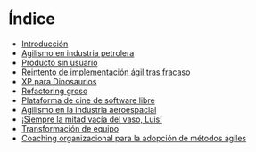 Índice
===

* [Introducción](00-introduccion.md)
* [Agilismo en industria petrolera](01-caso_petrolera.md)
* [Producto sin usuario](02-producto_sin_usuarios.md)
* [Reintento de implementación ágil tras fracaso](03-reintento.md)
* [XP para Dinosaurios](04-xp_dinos.md)
* [Refactoring groso](05-refactoring_groso.md)
* [Plataforma de cine de software libre](06-plataforma_cine.md)
* [Agilismo en la industria aeroespacial](07-caso_aeroespacial.md)
* [¡Siempre la mitad vacía del vaso, Luis!](08-mitad_vacia.md)
* [Transformación de equipo](09-transformacion_de_equipo.md)
* [Coaching organizacional para la adopción de métodos ágiles](10-couching_organizacional.md)
